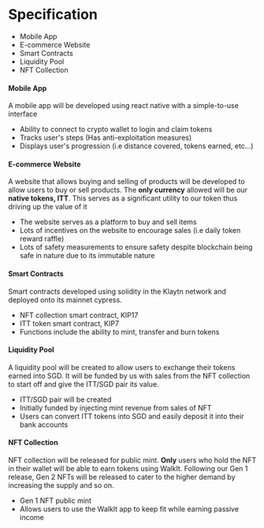 # Specification

* Mobile App
* E-commerce Website
* Smart Contracts
* Liquidity Pool
* NFT Collection

#### Mobile App

A mobile app will be developed using react native with a simple-to-use interface

* Ability to connect to crypto wallet to login and claim tokens
* Tracks user's steps (Has anti-exploitation measures)
* Displays user's progression (i.e distance covered, tokens earned, etc...)

#### E-commerce Website

A website that allows buying and selling of products will be developed to allow users to buy or sell products. The **only currency** allowed will be our **native tokens, ITT**. This serves as a significant utility to our token thus driving up the value of it

* The website serves as a platform to buy and sell items
* Lots of incentives on the website to encourage sales (i.e daily token reward raffle)
* Lots of safety measurements to ensure safety despite blockchain being safe in nature due to its immutable nature

#### Smart Contracts

Smart contracts developed using solidity in the Klaytn network and deployed onto its mainnet cypress.

* NFT collection smart contract, KIP17
* ITT token smart contract, KIP7
* Functions include the ability to mint, transfer and burn tokens

#### Liquidity Pool

A liquidity pool will be created to allow users to exchange their tokens earned into SGD. It will be funded by us with sales from the NFT collection to start off and give the ITT/SGD pair its value.

* ITT/SGD pair will be created
* Initially funded by injecting mint revenue from sales of NFT
* Users can convert ITT tokens into SGD and easily deposit it into their bank accounts

#### NFT Collection

NFT collection will be released for public mint. **Only** users who hold the NFT in their wallet will be able to earn tokens using WalkIt. Following our Gen 1 release, Gen 2 NFTs will be released to cater to the higher demand by increasing the supply and so on.

* Gen 1 NFT public mint
* Allows users to use the WalkIt app to keep fit while earning passive income
